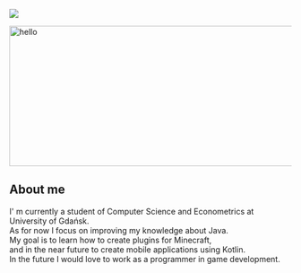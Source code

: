 ![](https://visitor-badge.glitch.me/badge?page_id=xlucash)

<img src="https://i.imgur.com/MU3egLE.png" alt="hello" height="250" width="1000" />
<h2> About me </h2>
<p>I' m currently a student of Computer Science and Econometrics at University of Gdańsk.<br>
As for now I focus on improving my knowledge about Java. <br>
My goal is to learn how to create plugins for Minecraft, <br>
and in the near future to create mobile applications using Kotlin. <br>
In the future I would love to work as a programmer in game development. </p>

<!---
- 👋 Hi, I’m @xlucash
- 👀 I’m interested in ...
- 🌱 I’m currently learning ...
- 💞️ I’m looking to collaborate on ...
- 📫 How to reach me ...
xlucash/xlucash is a ✨ special ✨ repository because its `README.md` (this file) appears on your GitHub profile.
You can click the Preview link to take a look at your changes.
--->

